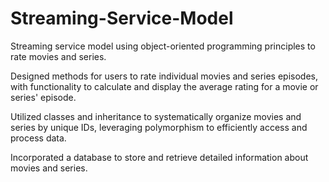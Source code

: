# Streaming-Service-Model
Streaming service model using object-oriented programming principles to rate movies and series.

Designed methods for users to rate individual movies and series episodes, with functionality to calculate and display the average rating for a movie or series' episode.

Utilized classes and inheritance to systematically organize movies and series by unique IDs, leveraging polymorphism to efficiently access and process data.

Incorporated a database to store and retrieve detailed information about movies and series.
